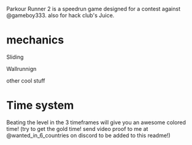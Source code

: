 Parkour Runner 2 is a speedrun game designed for a contest against @gameboy333. also for hack club's Juice.
# mechanics
Sliding

Wallrunnign

other cool stuff

# Time system
Beating the level in the 3 timeframes will give you an awesome colored time!
(try to get the gold time! send video proof to me at @wanted_in_6_countries on discord to be added to this readme!)
